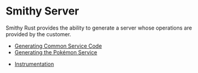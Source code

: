 # Smithy Server

Smithy Rust provides the ability to generate a server whose operations are provided by the customer.

- [Generating Common Service Code](./code_generation.md)
- [Generating the Pokémon Service](./pokemon_service.md)
<!-- - [Middleware](./middleware.md) -->
- [Instrumentation](./instrumentation.md)
<!-- - [The Anatomy of a Service](./anatomy.md) -->
<!-- - [Accessing Un-modelled Data](./from-parts.md) -->
